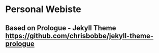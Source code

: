# Personal Webiste 
## Based on Prologue - Jekyll Theme https://github.com/chrisbobbe/jekyll-theme-prologue
